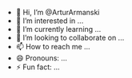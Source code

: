 - 👋 Hi, I’m @ArturArmanski
- 👀 I’m interested in ...
- 🌱 I’m currently learning ...
- 💞️ I’m looking to collaborate on ...
- 📫 How to reach me ...
- 😄 Pronouns: ...
- ⚡ Fun fact: ...

<!---
ArturArmanski/ArturArmanski is a ✨ special ✨ repository because its `README.md` (this file) appears on your GitHub profile.
You can click the Preview link to take a look at your changes.
--->
